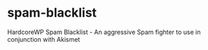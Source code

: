 spam-blacklist
==============

HardcoreWP Spam Blacklist - An aggressive Spam fighter to use in conjunction with Akismet 
